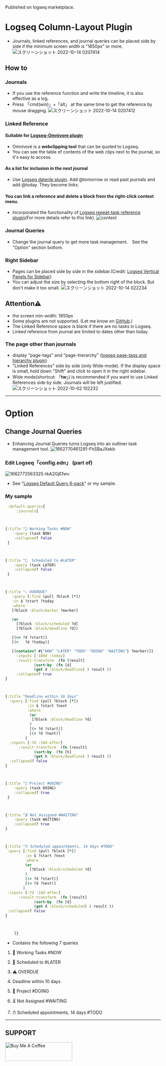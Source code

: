 Published on logseq marketplace. 

# Logseq Column-Layout Plugin
 - Journals, linked references, and journal queries can be placed side by side if the minimum screen width is "1850px" or more.
 ![スクリーンショット 2022-10-14 0207414](https://user-images.githubusercontent.com/111847207/195663729-7c979e9e-9309-4f0b-9766-581778c5aaa7.png)

## How to
### Journals
 - If you use the reference function and write the timeline, it is also effective as a log.
 - Press 「cmd(win)」+「alt」 at the same time to get the reference by mouse dragging.
 ![スクリーンショット 2022-10-14 0207412](https://user-images.githubusercontent.com/111847207/195662824-35aecadd-c404-42a8-82eb-54ffc628c321.png)
### Linked Reference
#### Suitable for [Logseq-Omnivore plugin](https://github.com/omnivore-app/logseq-omnivore)
- Omnivore is a **webclipping tool** that can be quoted to Logseq.
- You can see the table of contents of the web clips next to the journal, so it's easy to access.
#### As a list for inclusion in the next journal
 - Use [Logseq datenlp plugin](https://github.com/hkgnp/logseq-datenlp-plugin). Add @tomorrow or read past journals and add @today. They become links.
#### You can link a reference and delete a block from the right-click context menu.
 - Incorporated the functionality of [Logseq repeat-task reference plugin](https://github.com/YU000jp/logseq-repeat-task-reference/blob/main/README.md)(For more details refer to this link).
 ![context](https://user-images.githubusercontent.com/111847207/196365538-e482a4a8-be75-4d93-9664-2e5a99c71e34.png)
### Journal Queries
 - Change the journal query to get more task management.　See the "Option" section bottom.
### Right Sidebar
 - Pages can be placed side by side in the sidebar.(Credit: [Logseq Vertical Panels for Sidebar](https://github.com/r-hegde/logseq-vertical-panels))
 - You can adjust the size by selecting the bottom right of the block. But don't make it too small.
![スクリーンショット 2022-10-14 022234](https://user-images.githubusercontent.com/111847207/195664336-43845b98-7a45-4d78-884a-fa0048f49b47.png)

## Attention⚠️
 - the screen min-width: 1850px
 - Some plugins are not supported. (Let me know on [GitHub](https://github.com/YU000jp/Logseq-column-Layout/issues).)
 - The Linked Reference space is blank if there are no tasks in Logseq.
 - Linked reference from journal are limited to dates other than today.

### The page other than journals
 - display "page-tags" and "page-hierarchy" ([logseq page-tags and hierarchy plugin](https://github.com/YU000jp/logseq-page-tags-and-hierarchy))
 - "Linked References" side by side (only Wide-mode). If the display space is small, hold down "Shift" and click to open it in the right sidebar.
 - Wide mode(shortcut: 「**tw**」) is recommended if you want to use Linked References side by side. Journals will be left justified.
![スクリーンショット 2022-10-02 102232](https://user-images.githubusercontent.com/111847207/193434026-5595de15-2e40-42a2-95d4-ab0f1c2b55c3.png)


---


# Option
 ## Change Journal Queries
 - Enhancing Journal Queries turns Logseq into an outliner task management tool.
 ![1662770461291-FhSBaJXekb](https://user-images.githubusercontent.com/111847207/189484746-8364ad0c-98d2-4117-b321-b79d7c56052c.png)

 ### Edit Logseq「config.edn」 (part of)
![1662772563325-tkA2Gj61wv](https://user-images.githubusercontent.com/111847207/189498869-2b99016d-a2b3-44cc-80ed-f9e0cb123d78.png)



 - See "[Logseq Default Query 6-pack](https://gist.github.com/psu/abf8d8c206f11d56c0e214d0bfcf065f)" or my sample.

### My sample

```clojure
 :default-queries{
	 :journals[



{:title "🔨 Working Tasks #NOW"
    :query (task NOW)
    :collapsed? false
 }



{:title "📅  Scheduled to #LATER"
    :query (task LATER)
    :collapsed? false
 }



{:title "⚠️ OVERDUE"
   :query [:find (pull ?block [*])
   :in $ ?start ?today
   :where
   [?block :block/marker ?marker]

   (or
     [?block :block/scheduled ?d]
     [?block :block/deadline ?d])

   [(>= ?d ?start)]
   [(<   ?d ?today)]

   [(contains? #{"NOW" "LATER" "TODO" "DOING" "WAITING"} ?marker)]]
     :inputs [:180d :today]
     :result-transform  (fn [result]
             (sort-by  (fn [d]
             (get d :block/deadline) ) result ))
     :collapsed? true
}



{:title "Deadline within 10 days"
  :query [:find (pull ?block [*])
          :in $ ?start ?next
          :where
           (or
            [?block :block/deadline ?d]
           )
           [(> ?d ?start)]
           [(< ?d ?next)]
         ]
  :inputs [:7d :10d-after]
      :result-transform  (fn [result]
             (sort-by  (fn [h]
             (get h :block/deadline) ) result ))
  :collapsed? false
}



{:title "🐬 Project #DOING"
    :query (task DOING)
    :collapsed? true
 }



{:title "⏳ Not Assigned #WAITING"
    :query (task WAITING)
    :collapsed? true
}



{:title "⏰ Scheduled appointments, 14 days #TODO"
 :query [:find (pull ?block [*])
         :in $ ?start ?next
         :where
         (or
           [?block :block/scheduled ?d]
         )
         [(> ?d ?start)]
         [(< ?d ?next)]
        ]
 :inputs [:7d :14d-after]
      :result-transform  (fn [result]
             (sort-by  (fn [d]
             (get d :block/scheduled) ) result ))
 :collapsed? false
}



    ]}
```

 - Contains the following 7 queries


 1. 🔨 Working Tasks #NOW

 1. 📅 Scheduled to #LATER

 1. ⚠️ OVERDUE

 1. Deadline within 10 days

 1. 🐬 Project #DOING

 1. ⏳ Not Assigned #WAITING

 1. ⏰ Scheduled appointments, 14 days #TODO
 
 ---
 

## SUPPORT
 <a href="https://www.buymeacoffee.com/yu000japan" target="_blank"><img src="https://cdn.buymeacoffee.com/buttons/v2/default-yellow.png" alt="Buy Me A Coffee" style="height: 60px !important;width: 217px !important;" ></a>
 
